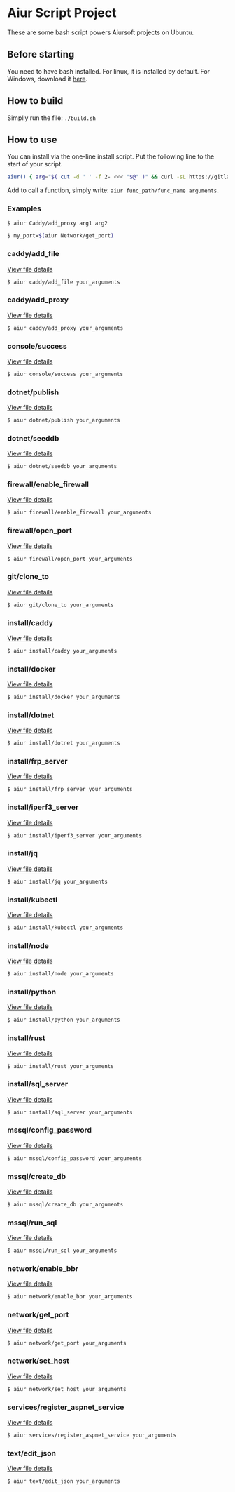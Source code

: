 
# Aiur Script Project

These are some bash script powers Aiursoft projects on Ubuntu.

## Before starting

You need to have bash installed. For linux, it is installed by default. For Windows, download it [here](https://git-scm.com).

## How to build

Simpliy run the file: `./build.sh`

## How to use

You can install via the one-line install script. Put the following line to the start of your script.

```bash
aiur() { arg="$( cut -d ' ' -f 2- <<< "$@" )" && curl -sL https://gitlab.aiursoft.cn/aiursoft/aiurscript/-/raw/master/$1.sh | sudo bash -s $arg; }
```

Add to call a function, simply write: `aiur func_path/func_name arguments`.

### Examples

```bash
$ aiur Caddy/add_proxy arg1 arg2
```

```bash
$ my_port=$(aiur Network/get_port)
```
### caddy/add_file

[View file details](./caddy/add_file.sh)

```bash
$ aiur caddy/add_file your_arguments
```

### caddy/add_proxy

[View file details](./caddy/add_proxy.sh)

```bash
$ aiur caddy/add_proxy your_arguments
```

### console/success

[View file details](./console/success.sh)

```bash
$ aiur console/success your_arguments
```

### dotnet/publish

[View file details](./dotnet/publish.sh)

```bash
$ aiur dotnet/publish your_arguments
```

### dotnet/seeddb

[View file details](./dotnet/seeddb.sh)

```bash
$ aiur dotnet/seeddb your_arguments
```

### firewall/enable_firewall

[View file details](./firewall/enable_firewall.sh)

```bash
$ aiur firewall/enable_firewall your_arguments
```

### firewall/open_port

[View file details](./firewall/open_port.sh)

```bash
$ aiur firewall/open_port your_arguments
```

### git/clone_to

[View file details](./git/clone_to.sh)

```bash
$ aiur git/clone_to your_arguments
```

### install/caddy

[View file details](./install/caddy.sh)

```bash
$ aiur install/caddy your_arguments
```

### install/docker

[View file details](./install/docker.sh)

```bash
$ aiur install/docker your_arguments
```

### install/dotnet

[View file details](./install/dotnet.sh)

```bash
$ aiur install/dotnet your_arguments
```

### install/frp_server

[View file details](./install/frp_server.sh)

```bash
$ aiur install/frp_server your_arguments
```

### install/iperf3_server

[View file details](./install/iperf3_server.sh)

```bash
$ aiur install/iperf3_server your_arguments
```

### install/jq

[View file details](./install/jq.sh)

```bash
$ aiur install/jq your_arguments
```

### install/kubectl

[View file details](./install/kubectl.sh)

```bash
$ aiur install/kubectl your_arguments
```

### install/node

[View file details](./install/node.sh)

```bash
$ aiur install/node your_arguments
```

### install/python

[View file details](./install/python.sh)

```bash
$ aiur install/python your_arguments
```

### install/rust

[View file details](./install/rust.sh)

```bash
$ aiur install/rust your_arguments
```

### install/sql_server

[View file details](./install/sql_server.sh)

```bash
$ aiur install/sql_server your_arguments
```

### mssql/config_password

[View file details](./mssql/config_password.sh)

```bash
$ aiur mssql/config_password your_arguments
```

### mssql/create_db

[View file details](./mssql/create_db.sh)

```bash
$ aiur mssql/create_db your_arguments
```

### mssql/run_sql

[View file details](./mssql/run_sql.sh)

```bash
$ aiur mssql/run_sql your_arguments
```

### network/enable_bbr

[View file details](./network/enable_bbr.sh)

```bash
$ aiur network/enable_bbr your_arguments
```

### network/get_port

[View file details](./network/get_port.sh)

```bash
$ aiur network/get_port your_arguments
```

### network/set_host

[View file details](./network/set_host.sh)

```bash
$ aiur network/set_host your_arguments
```

### services/register_aspnet_service

[View file details](./services/register_aspnet_service.sh)

```bash
$ aiur services/register_aspnet_service your_arguments
```

### text/edit_json

[View file details](./text/edit_json.sh)

```bash
$ aiur text/edit_json your_arguments
```

